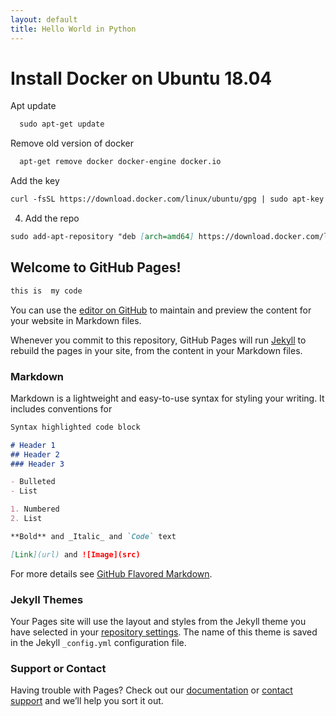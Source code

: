 ```yaml
---
layout: default
title: Hello World in Python
---
```

# Install Docker on Ubuntu 18.04

Apt update
```markdown
  sudo apt-get update
```

Remove old version of docker
```markdown
  apt-get remove docker docker-engine docker.io
```

Add the key
```markdown
curl -fsSL https://download.docker.com/linux/ubuntu/gpg | sudo apt-key add -
```

4. Add the repo
```markdown
sudo add-apt-repository "deb [arch=amd64] https://download.docker.com/linux/ubuntu $(lsb_release -cs) stable"
```



## Welcome to GitHub Pages!
```markdown
this is  my code
```
You can use the [editor on GitHub](https://github.com/onkpannu/dok_docker/edit/master/README.md) to maintain and preview the content for your website in Markdown files.

Whenever you commit to this repository, GitHub Pages will run [Jekyll](https://jekyllrb.com/) to rebuild the pages in your site, from the content in your Markdown files.

### Markdown

Markdown is a lightweight and easy-to-use syntax for styling your writing. It includes conventions for

```markdown
Syntax highlighted code block

# Header 1
## Header 2
### Header 3

- Bulleted
- List

1. Numbered
2. List

**Bold** and _Italic_ and `Code` text

[Link](url) and ![Image](src)
```

For more details see [GitHub Flavored Markdown](https://guides.github.com/features/mastering-markdown/).

### Jekyll Themes

Your Pages site will use the layout and styles from the Jekyll theme you have selected in your [repository settings](https://github.com/onkpannu/dok_docker/settings). The name of this theme is saved in the Jekyll `_config.yml` configuration file.

### Support or Contact

Having trouble with Pages? Check out our [documentation](https://help.github.com/categories/github-pages-basics/) or [contact support](https://github.com/contact) and we’ll help you sort it out.
